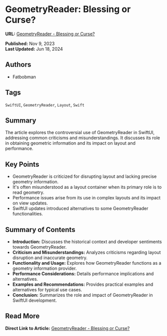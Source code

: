 # GeometryReader: Blessing or Curse?

**URL:** [GeometryReader - Blessing or Curse?](https://fatbobman.com/en/posts/geometryreader-blessing-or-curse/?ref=createwithswift.com)

**Published:** Nov 9, 2023  
**Last Updated:** Jun 18, 2024

## Authors

- Fatbobman

## Tags

`SwiftUI`, `GeometryReader`, `Layout`, `Swift`

## Summary

The article explores the controversial use of GeometryReader in SwiftUI, addressing common criticisms and misunderstandings. It discusses its role in obtaining geometric information and its impact on layout and performance.

## Key Points

- GeometryReader is criticized for disrupting layout and lacking precise geometry information.
- It's often misunderstood as a layout container when its primary role is to read geometry.
- Performance issues arise from its use in complex layouts and its impact on view updates.
- SwiftUI updates introduced alternatives to some GeometryReader functionalities.

## Summary of Contents

- **Introduction:** Discusses the historical context and developer sentiments towards GeometryReader.
- **Criticism and Misunderstandings:** Analyzes criticisms regarding layout disruption and inaccurate geometry.
- **Functionality and Usage:** Explores how GeometryReader functions as a geometry information provider.
- **Performance Considerations:** Details performance implications and alternatives.
- **Examples and Recommendations:** Provides practical examples and alternatives for typical use cases.
- **Conclusion:** Summarizes the role and impact of GeometryReader in SwiftUI development.

## Read More

**Direct Link to Article:** [GeometryReader - Blessing or Curse?](https://fatbobman.com/en/posts/geometryreader-blessing-or-curse/?ref=createwithswift.com)
